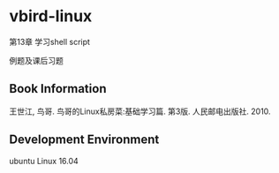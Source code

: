 # vbird-linux
第13章 学习shell script

例题及课后习题

## Book Information
王世江, 鸟哥. 鸟哥的Linux私房菜:基础学习篇. 第3版. 人民邮电出版社. 2010.

## Development Environment
ubuntu Linux 16.04
